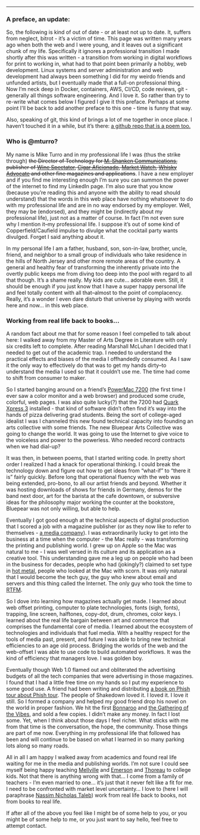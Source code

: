***
### **A preface, an update:**
So, the following is kind of out of date - or at least not up to date. It, suffers from neglect, bitrot - it’s a victim of time. This page was written many years ago when both the web and I were young, and it leaves out a significant chunk of my life. Specifically it ignores a professional transition I made shortly after this was written - a transition from working in digital workflows for print to working in, what had to that point been primarily a hobby, web development. Linux systems and server administration and web development had always been something I did for my weirdo friends and unfunded artists, but I eventually made that a full-on professional thing. Now I’m neck deep in Docker, containers, AWS, CI/CD, code reviews, git - generally all things software engineering. And I love it. So rather than try to re-write what comes below I figured I give it this preface. Perhaps at some point I'll be back to add another preface to this one - time is funny that way.

Also, speaking of git, this kind of brings a lot of me together in once place. I haven’t touched it in a while, but it’s there: [a github repo that is a poem too.](https://github.com/mturro/poem)

### **Who is @mturro?**
My name is Mike Turro and in my professional life I was (thus the strike through) ~~the Director of Technology for [M. Shanken Communications](http://www.mshanken.com), publisher of [Wine Spectator](http://www.winespectator.com), [Cigar Aficionado](http://www.cigaraficionado.com), [Market Watch](http://marketwatchmag.com/), [Whisky Advocate](http://whiskyadvocate.com) and other fine magazines and applications~~. I have a new employer and if you find me interesting enough I’m sure you can summon the power of the internet to find my LinkedIn page. I’m also sure that you know (because you’re reading this and anyone with the ability to read should understand) that the words in this web place have nothing whatsoever to do with my professional life and are in no way endorsed by my employer. Well, they may be (endorsed), and they might be (indirectly about my professional life), just not as a matter of course. In fact I’m not even sure why I mention it–my professional life. I suppose it’s out of some kind of Copperfield/Caufield impulse to divulge what the cocktail party wants divulged. Forget I said anything about it.

In my personal life I am a father, husband, son, son-in-law, brother, uncle, friend, and neighbor to a small group of individuals who take residence in the hills of North Jersey and other more remote areas of the country. A general and healthy fear of transforming the inherently private into the overtly public keeps me from diving too deep into the pool with regard to all that though. It’s a shame really. My kids are cute… adorable even. Still, it should be enough if you just know that I have a super happy personal life and feel totally content with all that–almost to the point of complacency. Really, it’s a wonder I even dare disturb that universe by playing with words here and now… in this web place.

### **Working from real life back to books…**
A random fact about me that for some reason I feel compelled to talk about here: I walked away from my Master of Arts Degree in Literature with only six credits left to complete. After reading Marshall McLuhan I decided that I needed to get out of the academic trap. I needed to understand the practical effects and biases of the media I offhandedly consumed. As I saw it the only way to effectively do that was to get my hands dirty–to understand the media I used so that it couldn’t use me. The time had come to shift from consumer to maker.

So I started banging around on a friend’s [PowerMac 7200](http://en.wikipedia.org/wiki/Power_Macintosh_7200) (the first time I ever saw a color monitor and a web browser) and produced some crude, colorful, web pages. I was also quite lucky(?) that the 7200 had [Quark Xpress 3](http://en.wikipedia.org/wiki/QuarkXPress) installed - that kind of software didn’t often find it’s way into the hands of pizza delivering grad students. Being the sort of college-aged idealist I was I channeled this new found technical capacity into founding an arts collective with some friends. The new Bluepear Arts Collective was going to change the world. It was going to use the Internet to give voice to the voiceless and power to the powerless. Who needed record contracts when we had dial-up?

It was then, in between poems, that I started writing code. In pretty short order I realized I had a knack for operational thinking. I could break the technology down and figure out how to get ideas from “what-if” to “there it is” fairly quickly. Before long that operational fluency with the web was being extended, pro-bono, to all our artist friends and beyond. Whether it was hosting downloads of shows for friends in Germany, demos for the band next door, art for the barista at the cafe downtown, or subversive ideas for the philosophy major working the counter at the bookstore, Bluepear was not only willing, but able to help.

Eventually I got good enough at the technical aspects of digital production that I scored a job with a magazine publisher (or as they now like to refer to themselves - [a media company](http://www.penton.com)). I was extraordinarily lucky to get into the business at a time when the computer - the Mac really - was transforming the printing and publishing world. I grew up on Apple so the Mac was natural to me - I was well versed in its culture and its application as a creative tool. This understanding gave me a leg up on people who had been in the business for decades, people who had (jokingly?) claimed to set type in [hot metal](http://en.wikipedia.org/wiki/Hot_metal_typesetting), people who looked at the Mac with scorn. It was only natural that I would become the tech guy, the guy who knew about email and servers and this thing called the Internet. The only guy who took the time to [RTFM](http://en.wikipedia.org/wiki/RTFM).

So I dove into learning how magazines actually get made. I learned about web offset printing, computer to plate technologies, fonts (sigh, fonts), trapping, line screen, halftones, copy-dot, drum, chromes, color keys. I learned about the real life bargain between art and commerce that comprises the fundamental core of media. I learned about the ecosystem of technologies and individuals that fuel media. With a healthy respect for the tools of media past, present, and future I was able to bring new technical efficiencies to an age old process. Bridging the worlds of the web and the web-offset I was able to use code to build automated workflows. It was the kind of efficiency that managers love. I was golden boy.

Eventually though Web 1.0 flamed out and obliterated the advertising budgets of all the tech companies that were advertising in those magazines. I found that I had a little free time on my hands so I put my experience to some good use. A friend had been writing and distributing [a book on Phish tour about Phish tour](http://www.amazon.com/The-Bus-a-Novel/dp/0970197217/ref=sr_1_1?s=books&ie=UTF8&qid=1339099709&sr=1-1). The people of Shakedown loved it. I loved it. I love it still. So I formed a company and helped my good friend drop his novel on the world in proper fashion. We hit the first [Bonnaroo](http://www.youtube.com/watch?v=fELJJaqc_ko/) and [the Gathering of the Vibes,](https://www.youtube.com/watch?v=FIyRLRj4wlo) and sold a few copies. I didn’t make any money. In fact I lost some. Yet, when I think about those days I feel richer. What sticks with me from that time is the conversation, the hope, the community. Those things are part of me now. Everything in my professional life that followed has been and will continue to be based on what I learned in so many parking lots along so many roads.

All in all I am happy I walked away from academics and found real life waiting for me in the media and publishing worlds. I’m not sure I could see myself being happy teaching [Mellville](http://en.wikipedia.org/wiki/Herman_Melville) and [Emerson](http://en.wikipedia.org/wiki/Ralph_Waldo_Emerson) and [Thoreau](http://en.wikipedia.org/wiki/Henry_David_Thoreau) to college kids. Not that there is anything wrong with that… I come from a family of teachers - I’m even married to one… it’s just that it never felt like a fit for me. I need to be confronted with market level uncertainty… I love to (here I will paraphrase [Nassim Nicholas Taleb](http://en.wikipedia.org/wiki/Nassim_Taleb)) work from real life back to books, not from books to real life.

If after all of the above you feel like I might be of some help to you, or you might be of some help to me, or you just want to say hello, feel free to attempt contact.